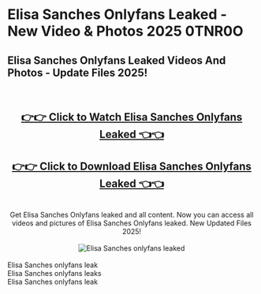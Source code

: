 # Elisa Sanches Onlyfans Leaked - New Video & Photos 2025 0TNR0O

<h2>Elisa Sanches Onlyfans Leaked Videos And Photos - Update Files 2025!</h2>
<br>
<div align="center">
<h2><a href="https://ulove.online/aps_405" rel="nofollow">👉👉 Click to Watch Elisa Sanches Onlyfans Leaked 👈👈</a></h2>
<h2><a href="https://ulove.online/aps_405" rel="nofollow">👉👉 Click to Download Elisa Sanches Onlyfans Leaked 👈👈</a></h2>
<br>
Get Elisa Sanches Onlyfans leaked and all content. Now you can access all videos and pictures of Elisa Sanches Onlyfans leaked. New Updated Files 2025!
<br>
<br>
<a href="https://ulove.online/aps_405" rel="nofollow" data-target="animated-image.originalLink"><img src="https://i.imgur.com/dJHk4Zq.gif)" alt="Elisa Sanches onlyfans leaked" style="max-width: 100%; display: inline-block;" data-target="animated-image.originalImage"></a>
</div>
<br>
Elisa Sanches onlyfans leak<br>
Elisa Sanches onlyfans leaks<br>
Elisa Sanches onlyfans leak